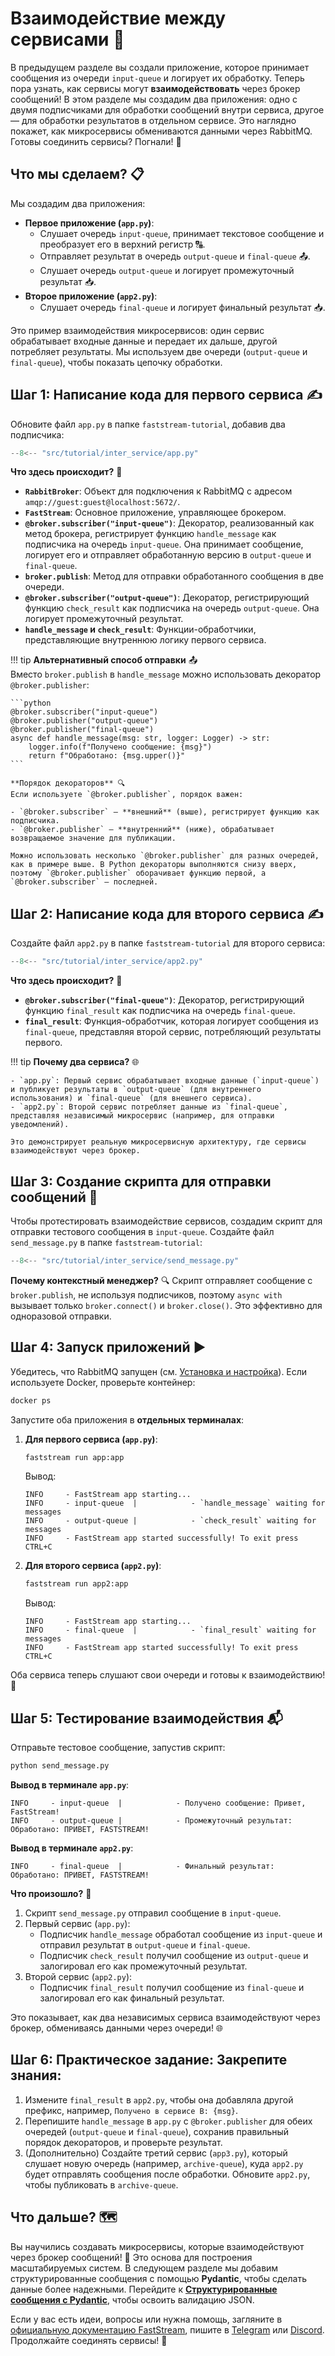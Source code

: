# Взаимодействие между сервисами 🤝

В предыдущем разделе вы создали приложение, которое принимает сообщения из очереди `input-queue` и логирует их обработку. Теперь пора узнать, как сервисы могут **взаимодействовать** через брокер сообщений! В этом разделе мы создадим два приложения: одно с двумя подписчиками для обработки сообщений внутри сервиса, другое — для обработки результатов в отдельном сервисе. Это наглядно покажет, как микросервисы обмениваются данными через RabbitMQ. Готовы соединить сервисы? Погнали! 🚀

## Что мы сделаем? 📋

Мы создадим два приложения:

- **Первое приложение (`app.py`)**:
    - Слушает очередь `input-queue`, принимает текстовое сообщение и преобразует его в верхний регистр 🔠.
    - Отправляет результат в очередь `output-queue` и `final-queue` 📤.
    - Слушает очередь `output-queue` и логирует промежуточный результат 📥.
- **Второе приложение (`app2.py`)**:
    - Слушает очередь `final-queue` и логирует финальный результат 📥.

Это пример взаимодействия микросервисов: один сервис обрабатывает входные данные и передает их дальше, другой потребляет результаты. Мы используем две очереди (`output-queue` и `final-queue`), чтобы показать цепочку обработки.

## Шаг 1: Написание кода для первого сервиса ✍️

Обновите файл `app.py` в папке `faststream-tutorial`, добавив два подписчика:

```python linenums="1" title="app.py" hl_lines="5 7 11-12 16-17 21-22"
--8<-- "src/tutorial/inter_service/app.py"
```

**Что здесь происходит?** 🤔

- **`RabbitBroker`**: Объект для подключения к RabbitMQ с адресом `amqp://guest:guest@localhost:5672/`.
- **`FastStream`**: Основное приложение, управляющее брокером.
- **`@broker.subscriber("input-queue")`**: Декоратор, реализованный как метод брокера, регистрирует функцию `handle_message` как подписчика на очередь `input-queue`. Она принимает сообщение, логирует его и отправляет обработанную версию в `output-queue` и `final-queue`.
- **`broker.publish`**: Метод для отправки обработанного сообщения в две очереди.
- **`@broker.subscriber("output-queue")`**: Декоратор, регистрирующий функцию `check_result` как подписчика на очередь `output-queue`. Она логирует промежуточный результат.
- **`handle_message` и `check_result`**: Функции-обработчики, представляющие внутреннюю логику первого сервиса.

!!! tip
    **Альтернативный способ отправки** 📤  
    Вместо `broker.publish` в `handle_message` можно использовать декоратор `@broker.publisher`:

    ```python
    @broker.subscriber("input-queue")
    @broker.publisher("output-queue")
    @broker.publisher("final-queue")
    async def handle_message(msg: str, logger: Logger) -> str:
        logger.info(f"Получено сообщение: {msg}")
        return f"Обработано: {msg.upper()}"
    ```

    **Порядок декораторов** 🔍  
    Если используете `@broker.publisher`, порядок важен:

    - `@broker.subscriber` — **внешний** (выше), регистрирует функцию как подписчика.
    - `@broker.publisher` — **внутренний** (ниже), обрабатывает возвращаемое значение для публикации.  

    Можно использовать несколько `@broker.publisher` для разных очередей, как в примере выше. В Python декораторы выполняются снизу вверх, поэтому `@broker.publisher` оборачивает функцию первой, а `@broker.subscriber` — последней.

## Шаг 2: Написание кода для второго сервиса ✍️

Создайте файл `app2.py` в папке `faststream-tutorial` для второго сервиса:

```python linenums="1" title="app2.py" hl_lines="11-12"
--8<-- "src/tutorial/inter_service/app2.py"
```

**Что здесь происходит?** 🤔

- **`@broker.subscriber("final-queue")`**: Декоратор, регистрирующий функцию `final_result` как подписчика на очередь `final-queue`.
- **`final_result`**: Функция-обработчик, которая логирует сообщения из `final-queue`, представляя второй сервис, потребляющий результаты первого.

!!! tip
    **Почему два сервиса?** 🌐  

    - `app.py`: Первый сервис обрабатывает входные данные (`input-queue`) и публикует результаты в `output-queue` (для внутреннего использования) и `final-queue` (для внешнего сервиса).
    - `app2.py`: Второй сервис потребляет данные из `final-queue`, представляя независимый микросервис (например, для отправки уведомлений).  

    Это демонстрирует реальную микросервисную архитектуру, где сервисы взаимодействуют через брокер.

## Шаг 3: Создание скрипта для отправки сообщений 🔌

Чтобы протестировать взаимодействие сервисов, создадим скрипт для отправки тестового сообщения в `input-queue`. Создайте файл `send_message.py` в папке `faststream-tutorial`:

```python linenums="1" title="send_message.py"
--8<-- "src/tutorial/inter_service/send_message.py"
```

**Почему контекстный менеджер?** 🔍 Скрипт отправляет сообщение с `broker.publish`, не используя подписчиков, поэтому `async with` вызывает только `broker.connect()` и `broker.close()`. Это эффективно для одноразовой отправки.

## Шаг 4: Запуск приложений ▶️

Убедитесь, что RabbitMQ запущен (см. [Установка и настройка](./setup.md)). Если используете Docker, проверьте контейнер:

```bash
docker ps
```

Запустите оба приложения в **отдельных терминалах**:

1. **Для первого сервиса (`app.py`)**:

    ```bash
    faststream run app:app
    ```

    Вывод:

    ```
    INFO     - FastStream app starting...
    INFO     - input-queue  |            - `handle_message` waiting for messages
    INFO     - output-queue |            - `check_result` waiting for messages
    INFO     - FastStream app started successfully! To exit press CTRL+C
    ```

2. **Для второго сервиса (`app2.py`)**:

    ```bash
    faststream run app2:app
    ```
    Вывод:

    ```
    INFO     - FastStream app starting...
    INFO     - final-queue  |            - `final_result` waiting for messages
    INFO     - FastStream app started successfully! To exit press CTRL+C
    ```

Оба сервиса теперь слушают свои очереди и готовы к взаимодействию! 🎉

## Шаг 5: Тестирование взаимодействия 📬

Отправьте тестовое сообщение, запустив скрипт:

```bash
python send_message.py
```

**Вывод в терминале `app.py`**:
```
INFO     - input-queue  |            - Получено сообщение: Привет, FastStream!
INFO     - output-queue |            - Промежуточный результат: Обработано: ПРИВЕТ, FASTSTREAM!
```

**Вывод в терминале `app2.py`**:
```
INFO     - final-queue  |            - Финальный результат: Обработано: ПРИВЕТ, FASTSTREAM!
```

**Что произошло?** 🔄

1. Скрипт `send_message.py` отправил сообщение в `input-queue`.
2. Первый сервис (`app.py`):
   - Подписчик `handle_message` обработал сообщение из `input-queue` и отправил результат в `output-queue` и `final-queue`.
   - Подписчик `check_result` получил сообщение из `output-queue` и залогировал его как промежуточный результат.
3. Второй сервис (`app2.py`):
   - Подписчик `final_result` получил сообщение из `final-queue` и залогировал его как финальный результат.

Это показывает, как два независимых сервиса взаимодействуют через брокер, обмениваясь данными через очереди! 🌐

## Шаг 6: Практическое задание: Закрепите знания:

1. Измените `final_result` в `app2.py`, чтобы она добавляла другой префикс, например, `Получено в сервисе B: {msg}`.
2. Перепишите `handle_message` в `app.py` с `@broker.publisher` для обеих очередей (`output-queue` и `final-queue`), сохранив правильный порядок декораторов, и проверьте результат.
3. (Дополнительно) Создайте третий сервис (`app3.py`), который слушает новую очередь (например, `archive-queue`), куда `app2.py` будет отправлять сообщения после обработки. Обновите `app2.py`, чтобы публиковать в `archive-queue`.

## Что дальше? 🗺️

Вы научились создавать микросервисы, которые взаимодействуют через брокер сообщений! 🎉 Это основа для построения масштабируемых систем. В следующем разделе мы добавим структурированные сообщения с помощью **Pydantic**, чтобы сделать данные более надежными. Перейдите к [**Структурированные сообщения с Pydantic**](./pydantic.md), чтобы освоить валидацию JSON.

Если у вас есть идеи, вопросы или нужна помощь, загляните в [официальную документацию FastStream](https://faststream.airt.ai/latest/), пишите в [Telegram](https://t.me/python_faststream) или [Discord](https://discord.gg/qFm6aSqq59). Продолжайте соединять сервисы! 🚀
